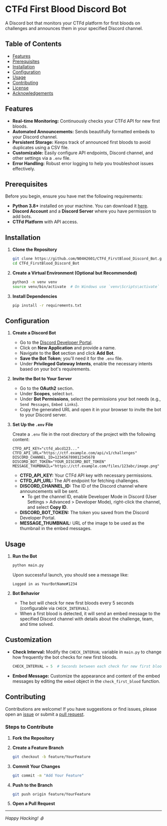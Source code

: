 # CTFd First Blood Discord Bot

A Discord bot that monitors your CTFd platform for first bloods on challenges and announces them in your specified Discord channel.

## Table of Contents

- [Features](#features)
- [Prerequisites](#prerequisites)
- [Installation](#installation)
- [Configuration](#configuration)
- [Usage](#usage)
- [Contributing](#contributing)
- [License](#license)
- [Acknowledgements](#acknowledgements)

## Features

- **Real-time Monitoring:** Continuously checks your CTFd API for new first bloods.
- **Automated Announcements:** Sends beautifully formatted embeds to your Discord channel.
- **Persistent Storage:** Keeps track of announced first bloods to avoid duplicates using a CSV file.
- **Customizable:** Easily configure API endpoints, Discord channel, and other settings via a `.env` file.
- **Error Handling:** Robust error logging to help you troubleshoot issues effectively.

## Prerequisites

Before you begin, ensure you have met the following requirements:

- **Python 3.8+** installed on your machine. You can download it [here](https://www.python.org/downloads/).
- **Discord Account** and a **Discord Server** where you have permission to add bots.
- **CTFd Platform** with API access.

## Installation

1. **Clone the Repository**

   ```bash
   git clone https://github.com/N04H2601/CTFd_FirstBlood_Discord_Bot.git
   cd CTFd_FirstBlood_Discord_Bot
   ```

2. **Create a Virtual Environment (Optional but Recommended)**

   ```bash
   python3 -m venv venv
   source venv/bin/activate  # On Windows use `venv\Scripts\activate`
   ```

3. **Install Dependencies**

   ```bash
   pip install -r requirements.txt
   ```

## Configuration

1. **Create a Discord Bot**

   - Go to the [Discord Developer Portal](https://discord.com/developers/applications).
   - Click on **New Application** and provide a name.
   - Navigate to the **Bot** section and click **Add Bot**.
   - **Save the Bot Token**; you'll need it for the `.env` file.
   - Under **Privileged Gateway Intents**, enable the necessary intents based on your bot's requirements.

2. **Invite the Bot to Your Server**

   - Go to the **OAuth2** section.
   - Under **Scopes**, select `bot`.
   - Under **Bot Permissions**, select the permissions your bot needs (e.g., `Send Messages`, `Embed Links`).
   - Copy the generated URL and open it in your browser to invite the bot to your Discord server.

3. **Set Up the `.env` File**

   Create a `.env` file in the root directory of the project with the following content:

   ```env
   CTFD_API_KEY="ctfd_abcd123..."
   CTFD_API_URL="https://ctf.example.com/api/v1/challenges"
   DISCORD_CHANNEL_ID=123456789012345678
   DISCORD_BOT_TOKEN="YOUR_DISCORD_BOT_TOKEN"
   MESSAGE_THUMBNAIL="https://ctf.example.com/files/123abc/image.png"
   ```

   - **CTFD_API_KEY:** Your CTFd API key with necessary permissions.
   - **CTFD_API_URL:** The API endpoint for fetching challenges.
   - **DISCORD_CHANNEL_ID:** The ID of the Discord channel where announcements will be sent.
     - To get the channel ID, enable Developer Mode in Discord (User Settings > Advanced > Developer Mode), right-click the channel, and select **Copy ID**.
   - **DISCORD_BOT_TOKEN:** The token you saved from the Discord Developer Portal.
   - **MESSAGE_THUMBNAIL:** URL of the image to be used as the thumbnail in the embed messages.

## Usage

1. **Run the Bot**

   ```bash
   python main.py
   ```

   Upon successful launch, you should see a message like:

   ```
   Logged in as YourBotName#1234
   ```

2. **Bot Behavior**

   - The bot will check for new first bloods every 5 seconds (configurable via `CHECK_INTERVAL`).
   - When a first blood is detected, it will send an embed message to the specified Discord channel with details about the challenge, team, and time solved.

## Customization

- **Check Interval:** Modify the `CHECK_INTERVAL` variable in `main.py` to change how frequently the bot checks for new first bloods.

  ```python
  CHECK_INTERVAL = 5  # Seconds between each check for new first bloods
  ```

- **Embed Message:** Customize the appearance and content of the embed messages by editing the `embed` object in the `check_first_blood` function.

## Contributing

Contributions are welcome! If you have suggestions or find issues, please open an [issue](https://github.com/N04H2601/CTFd_FirstBlood_Discord_Bot/issues) or submit a [pull request](https://github.com/N04H2601/CTFd_FirstBlood_Discord_Bot/pulls).

### Steps to Contribute

1. **Fork the Repository**

2. **Create a Feature Branch**

   ```bash
   git checkout -b feature/YourFeature
   ```

3. **Commit Your Changes**

   ```bash
   git commit -m "Add Your Feature"
   ```

4. **Push to the Branch**

   ```bash
   git push origin feature/YourFeature
   ```

5. **Open a Pull Request**

---

*Happy Hacking! 🩸*
